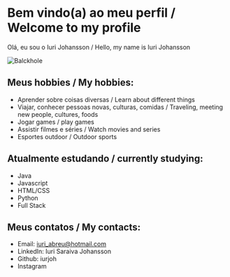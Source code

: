 # Bem vindo(a) ao meu perfil / Welcome to my profile

Olá, eu sou o Iuri Johansson / Hello, my name is Iuri Johansson

![Balckhole](https://user-images.githubusercontent.com/106112049/174338078-e818b94b-61c8-46c4-9f15-aad898937ad5.jpg)

## Meus hobbies / My hobbies:

- Aprender sobre coisas diversas / Learn about different things
- Viajar, conhecer pessoas novas, culturas, comidas / Traveling, meeting new people, cultures, foods
- Jogar games / play games
- Assistir filmes e séries / Watch movies and series
- Esportes outdoor / Outdoor sports

## Atualmente estudando / currently studying:

- Java
- Javascript
- HTML/CSS
- Python
- Full Stack

## Meus contatos / My contacts:

- Email: iuri_abreu@hotmail.com
- LinkedIn: Iuri Saraiva Johansson
- Github: iurjoh
- Instagram
